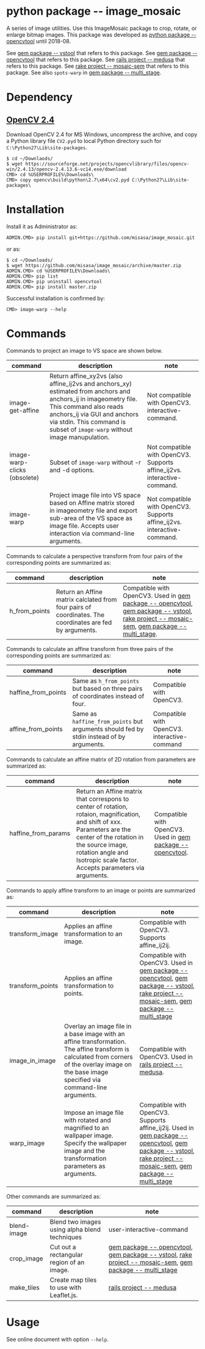 # python package -- image_mosaic

A series of image utilities.  Use this ImageMosaic package to crop, rotate, or
enlarge bitmap images.  This package was developed as [python package
-- opencvtool](https://gitlab.misasa.okayama-u.ac.jp/pythonpackage/opencvtool)
until 2018-08.

See [gem package -- vstool](https://gitlab.misasa.okayama-u.ac.jp/gems/vstool) that refers to this package.
See [gem package -- opencvtool](https://gitlab.misasa.okayama-u.ac.jp/gems/opencvtool) that refers to this package.
See [rails project -- medusa](https://github.com/misasa/medusa) that refers to this package.
See [rake project -- mosaic-sem](https://gitlab.misasa.okayama-u.ac.jp/DREAM/mosaic-sem) that refers to this package.
See also `spots-warp` in [gem package -- multi_stage](https://gitlab.misasa.okayama-u.ac.jp/gems/multi_stage).

# Dependency

## [OpenCV 2.4](https://opencv.org/releases.html)

Download OpenCV 2.4 for MS Windows, uncompress the archive, and copy a Python library file `CV2.pyd` to local Python directory such for `C:\Python27\Lib\site-packages`.

    $ cd ~/Downlaods/
    $ wget https://sourceforge.net/projects/opencvlibrary/files/opencv-win/2.4.13/opencv-2.4.13.6-vc14.exe/download
    CMD> cd %USERPROFILE%\Downloads\
    CMD> copy opencv\build\python\2.7\x64\cv2.pyd C:\Python27\Lib\site-packages\

# Installation

Install it as Administrator as:

    ADMIN.CMD> pip install git+https://github.com/misasa/image_mosaic.git

or as:

    $ cd ~/Downloads/
    $ wget https://github.com/misasa/image_mosaic/archive/master.zip
    ADMIN.CMD> cd %USERPROFILE%\Downloads\
    ADMIN.CMD> pip list
    ADMIN.CMD> pip uninstall opencvtool
    ADMIN.CMD> pip install master.zip

Successful installation is confirmed by:

    CMD> image-warp --help

# Commands

Commands to project an image to VS space are shown below.

| command             | description                                                                            | note |
| ------------------- | -------------------------------------------------------------------------------------- | ---- |
| image-get-affine    | Return affine_xy2vs (also affine_ij2vs and anchors_xy) estimated from anchors and anchors_ij in imageometry file.  This command also reads anchors_ij via GUI and anchors via stdin.  This command is subset of `image-warp` without image manupulation. | Not compatible with OpenCV3.  interactive-command. |
| image-warp-clicks (obsolete)  | Subset of `image-warp` without -r and -d options.               | Not compatible with OpenCV3. Supports affine_ij2vs. interactive-command.    |
| image-warp          | Project image file into VS space based on Affine matrix stored in imageometry file and export sub-area of the VS space as image file. Accepts user interaction via command-line arguments.    |Not compatible with OpenCV3. Supports affine_ij2vs. interactive-command.     |

Commands to calculate a perspective transform from four pairs of the corresponding points are summarized as:

| command             | description                                                                            | note |
| ------------------- | -------------------------------------------------------------------------------------- | ---- |
| h_from_points       | Return an Affine matrix calclated from four pairs of coordinates.  The coordinates are fed by arguments. |Compatible with OpenCV3. Used in [gem package -- opencvtool](https://gitlab.misasa.okayama-u.ac.jp/gems/opencvtool), [gem package -- vstool](https://gitlab.misasa.okayama-u.ac.jp/gems/vstool), [rake project -- mosaic-sem](https://gitlab.misasa.okayama-u.ac.jp/DREAM/mosaic-sem), [gem package -- multi_stage](https://gitlab.misasa.okayama-u.ac.jp/gems/multi_stage).|

Commands to calculate an affine transform from three pairs of the corresponding points are summarized as:

| command             | description                                                                            | note |
| ------------------- | -------------------------------------------------------------------------------------- | ---- |
| haffine_from_points | Same as `h_from_points` but based on three pairs of coordinates instead of four. |Compatible with OpenCV3.|
| affine_from_points  | Same as `haffine_from_points` but arguments should fed by stdin instead of by arguments.        |Compatible with OpenCV3.  interactive-command|


Commands to calculate an affine matrix of 2D rotation from parameters are summarized as:

| command             | description                                                                            | note |
| ------------------- | -------------------------------------------------------------------------------------- | ---- |
| haffine_from_params | Return an Affine matrix that correspons to center of rotation, rotaion, magnification, and shift of xxx.  Parameters are the center of the rotation in the source image, rotation angle and Isotropic scale factor. Accepts parameters via  arguments.|Compatible with OpenCV3. Used in [gem package -- opencvtool](https://gitlab.misasa.okayama-u.ac.jp/gems/opencvtool).|

Commands to apply affine transform to an image or points are summarized as:

| command             | description                                                                            | note |
| ------------------- | -------------------------------------------------------------------------------------- | ---- |
| transform_image     | Applies an affine transformation to an image.                                                               |Compatible with OpenCV3. Supports affine_ij2ij.     |
| transform_points    | Applies an affine transformation to points.                                                            |Compatible with OpenCV3. Used in [gem package -- opencvtool](https://gitlab.misasa.okayama-u.ac.jp/gems/opencvtool), [gem package -- vstool](https://gitlab.misasa.okayama-u.ac.jp/gems/vstool), [rake project -- mosaic-sem](https://gitlab.misasa.okayama-u.ac.jp/DREAM/mosaic-sem), [gem package -- multi_stage](https://gitlab.misasa.okayama-u.ac.jp/gems/multi_stage)|
| image_in_image      | Overlay an image file in a base image with an affine transformation. The affine transform is calculated from corners of the overlay image on the base image specified via command-line arguments.|Compatible with OpenCV3. Used in [rails project -- medusa](https://github.com/misasa/medusa).|
| warp_image          | Impose an image file with rotated and magnified to an wallpaper image. Specify the wallpaper image and the transformation parameters as arguments.                           |Compatible with OpenCV3. Supports affine_ij2ij. Used in [gem package -- opencvtool](https://gitlab.misasa.okayama-u.ac.jp/gems/opencvtool), [gem package -- vstool](https://gitlab.misasa.okayama-u.ac.jp/gems/vstool), [rake project -- mosaic-sem](https://gitlab.misasa.okayama-u.ac.jp/DREAM/mosaic-sem), [gem package -- multi_stage](https://gitlab.misasa.okayama-u.ac.jp/gems/multi_stage)|

Other commands are summarized as:

| command             | description                                                                            | note |
| ------------------- | -------------------------------------------------------------------------------------- | ---- |
| blend-image         | Blend two images using alpha blend techniques                                          | user-interactive-command     |
| crop_image          | Cut out a rectangular region of an image.|[gem package -- opencvtool](https://gitlab.misasa.okayama-u.ac.jp/gems/opencvtool), [gem package -- vstool](https://gitlab.misasa.okayama-u.ac.jp/gems/vstool),  [rake project -- mosaic-sem](https://gitlab.misasa.okayama-u.ac.jp/DREAM/mosaic-sem), [gem package -- multi_stage](https://gitlab.misasa.okayama-u.ac.jp/gems/multi_stage)|
| make_tiles          | Create map tiles to use with Leaflet.js.                   |[rails project -- medusa](https://github.com/misasa/medusa)|


# Usage

See online document with option `--help`.
